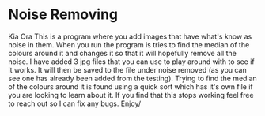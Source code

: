 # Noise Removing

Kia Ora 
This is a program where you add images that have what's know as noise in them. 
When you run the program is tries to find the median of the colours around it and changes 
it so that it will hopefully remove all the noise. I have added 3 jpg files that you can 
use to play around with to see if it works. It will then be saved to the file under noise 
removed (as you can see one has already been added from the testing). Trying to find the 
median of the colours around it is found using a quick sort which has it's own file if you 
are looking to learn about it. If you find that this stops working feel free to reach out 
so I can fix any bugs. Enjoy/
